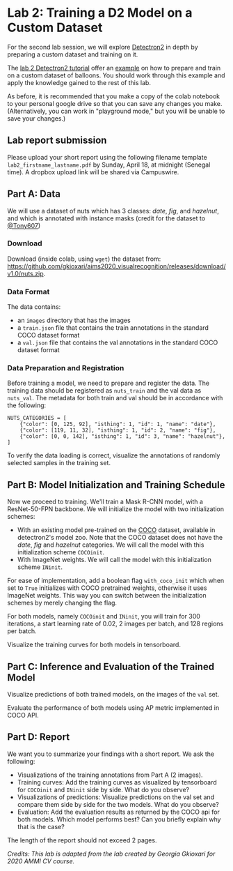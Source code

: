 # Lab 2: Training a D2 Model on a Custom Dataset

For the second lab session, we will explore [Detectron2][d2] in depth by preparing a custom dataset and training on it. 

The [lab 2 Detectron2 tutorial][d2tut] offer an [example][d2new] on how to prepare and train on a custom dataset of balloons. You should work through this example and apply the knowledge gained to the rest of this lab.

As before, it is recommended that you make a copy of the colab notebook to your personal google drive so that you can save any changes you make. (Alternatively, you can work in "playground mode," but you will be unable to save your changes.)

## Lab report submission
Please upload your short report using the following filename template `lab2_firstname_lastname.pdf` by Sunday, April 18, at midnight (Senegal time). A dropbox upload link will be shared via Campuswire.

## Part A: Data

We will use a dataset of nuts which has 3 classes: _date_, _fig_, and _hazelnut_, and which is annotated with instance masks (credit for the dataset to [@Tony607](https://github.com/Tony607)) 

### Download
Download (inside colab, using `wget`) the dataset from: https://github.com/gkioxari/aims2020_visualrecognition/releases/download/v1.0/nuts.zip.

### Data Format
The data contains:
  * an `images` directory that has the images
  * a `train.json` file that contains the train annotations in the standard COCO dataset format
  * a `val.json` file that contains the val annotations in the standard COCO dataset format

### Data Preparation and Registration
Before training a model, we need to prepare and register the data. The training data should be registered as `nuts_train` and the val data as `nuts_val`. The metadata for both train and val should be in accordance with the following:
```
NUTS_CATEGORIES = [
    {"color": [0, 125, 92], "isthing": 1, "id": 1, "name": "date"},
    {"color": [119, 11, 32], "isthing": 1, "id": 2, "name": "fig"},
    {"color": [0, 0, 142], "isthing": 1, "id": 3, "name": "hazelnut"},
]
```

To verify the data loading is correct, visualize the annotations of randomly selected samples in the training set. 

## Part B: Model Initialization and Training Schedule

Now we proceed to training. We'll train a Mask R-CNN model, with a ResNet-50-FPN backbone. We will initialize the model with two initialization schemes:
  * With an existing model pre-trained on the [COCO][coco] dataset, available in detectron2's model zoo. Note that the COCO dataset does not have the _date_, _fig_ and _hazelnut_ categories. We will call the model with this initialization scheme `COCOinit`.
  * With ImageNet weights. We will call the model with this initialization scheme `INinit`.

For ease of implementation, add a boolean flag `with_coco_init` which when set to `True` initializes with COCO pretrained weights, otherwise it uses ImageNet weights. This way you can switch between the initialization schemes by merely changing the flag.

For both models, namely `COCOinit` and `INinit`, you will train for 300 iterations, a start learning rate of 0.02, 2 images per batch, and 128 regions per batch.

Visualize the training curves for both models in tensorboard. 

## Part C: Inference and Evaluation of the Trained Model

Visualize predictions of both trained models, on the images of the `val` set. 

Evaluate the performance of both models using AP metric implemented in COCO API. 


## Part D: Report

We want you to summarize your findings with a short report. We ask the following:

* Visualizations of the training annotations from Part A (2 images).
* Training curves: Add the training curves as visualized by tensorboard for `COCOinit` and `INinit` side by side. What do you observe?
* Visualizations of predictions: Visualize predictions on the val set and compare them side by side for the two models. What do you observe?
* Evaluation: Add the evaluation results as returned by the COCO api for both models. Which model performs best? Can you briefly explain why that is the case?

The length of the report should not exceed 2 pages.

*Credits: This lab is adapted from the lab created by Georgia Gkioxari for 2020 AMMI CV course.*

[d2]: https://github.com/facebookresearch/detectron2
[d2tut]: https://colab.research.google.com/drive/1C2Z_T_G9V-dTPJvplSRGoMcWc7MkOqfK#scrollTo=QHnVupBBn9eR&line=1&uniqifier=1
[d2new]: https://colab.research.google.com/drive/1C2Z_T_G9V-dTPJvplSRGoMcWc7MkOqfK#scrollTo=b2bjrfb2LDeo
[nuts]: https://github.com/gkioxari/aims2020_visualrecognition/releases/download/v1.0/nuts.zip
[coco]: http://cocodataset.org/#home
[colab]: https://colab.research.google.com/